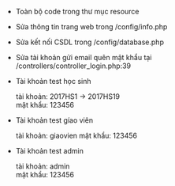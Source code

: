 - Toàn bộ code trong thư mục resource
- Sửa thông tin trang web trong /config/info.php
- Sửa kết nối CSDL trong /config/database.php
- Sửa tài khoản gửi email quên mật khẩu tại /controllers/controller_login.php:39
- Tài khoản test học sinh

	tài khoản: 2017HS1 -> 2017HS19	
	mật khẩu: 123456
- Tài khoản test gíao viên
	
	tài khoản: giaovien
	mật khẩu: 123456

- Tài khoản test admin

	tài khoản: admin	
	mật khẩu: 123456
